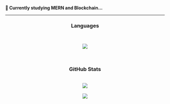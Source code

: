 **🌱 Currently studying MERN and Blockchain...**

<hr>

<div align="center">
	
  ### Languages
  
</div>

<br>

<p align="center">
  <a href="https://skillicons.dev">
    <img src="https://skillicons.dev/icons?i=js,ts,mongodb,express,react,nodejs,tailwind,py,cs,java,solidity,mysql,git,postman&perline=7" />
  </a>
</p>

<br>

<div align="center">
	
  ### GitHub Stats
  
</div>

<br>

<div align="center">
    <div style="">
      <img 
	align="center"
        src="https://github-readme-stats.vercel.app/api/top-langs/?username=dlanx6&theme=highcontrast&hide_border=true&layout=compact"
      />
      <br><br>
      <img 
	align="center"
        src="https://github-readme-stats.vercel.app/api?username=dlanx6&show_icons=true&theme=highcontrast&hide_border=true"
      />
  </div>
</div>
